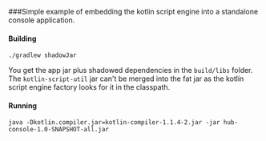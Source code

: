 ###Simple example of embedding the kotlin script engine into a standalone console application.

#### Building
`./gradlew shadowJar`

You get the app jar plus shadowed dependencies in the `build/libs` folder. The `kotlin-script-util` 
jar can't be merged into the fat jar as the kotlin script engine factory looks for it in the 
classpath.  

#### Running

`java -Dkotlin.compiler.jar=kotlin-compiler-1.1.4-2.jar -jar hub-console-1.0-SNAPSHOT-all.jar`